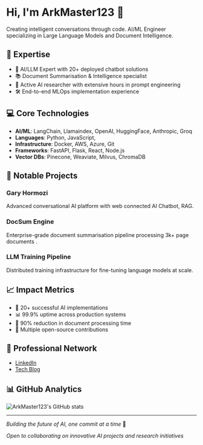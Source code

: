 # Hi, I'm ArkMaster123 🤖

Creating intelligent conversations through code. AI/ML Engineer specializing in Large Language Models and Document Intelligence.

## 🧠 Expertise
- 🔮 AI/LLM Expert with 20+ deployed chatbot solutions
- 📚 Document Summarisation & Intelligence specialist
- 🔬 Active AI researcher with extensive hours in prompt engineering
- 🛠️ End-to-end MLOps implementation experience

## 💻 Core Technologies
- **AI/ML**: LangChain, Llamaindex, OpenAI, HuggingFace, Anthropic, Groq
- **Languages**: Python, JavaScript, 
- **Infrastructure**: Docker, AWS, Azure, Git
- **Frameworks**: FastAPI, Flask, React, Node.js
- **Vector DBs**: Pinecone, Weaviate, Milvus, ChromaDB

## 🚀 Notable Projects
### Gary Hormozi
Advanced conversational AI platform with web connected AI Chatbot, RAG.

### DocSum Engine
Enterprise-grade document summarisation pipeline processing 3k+ page documents .

### LLM Training Pipeline
Distributed training infrastructure for fine-tuning language models at scale.

## 📈 Impact Metrics
- 🤝 20+ successful AI implementations
- 📊 99.9% uptime across production systems
- 🎯 90% reduction in document processing time
- 🌟 Multiple open-source contributions

## 🔗 Professional Network
- [LinkedIn](https://www.linkedin.com/in/noahsantoni/)
- [Tech Blog](https://www.whataidea.com/blog)

## 📊 GitHub Analytics
![ArkMaster123's GitHub stats](https://github-readme-stats.vercel.app/api?username=ArkMaster123&show_icons=true&theme=synthwave)

---

*Building the future of AI, one commit at a time* 🚀

*Open to collaborating on innovative AI projects and research initiatives*

